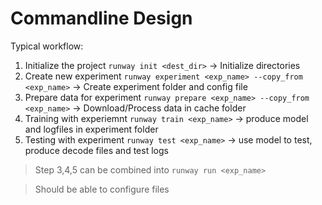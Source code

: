 # Commandline Design

Typical workflow:

1. Initialize the project `runway init <dest_dir>` -> Initialize directories
2. Create new experiment `runway experiment <exp_name> --copy_from <exp_name>` -> Create experiment folder and config file
3. Prepare data for experiment `runway prepare <exp_name> --copy_from <exp_name>` -> Download/Process data in cache folder
4. Training with experiemnt `runway train <exp_name>` -> produce model and logfiles in experiment folder 
5. Testing with experiment `runway test <exp_name>` -> use model to test, produce decode files and test logs

> Step 3,4,5 can be combined into `runway run <exp_name>`

> Should be able to configure files
